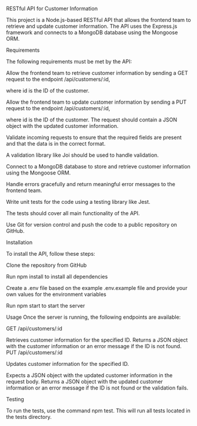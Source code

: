 RESTful API for Customer Information

This project is a Node.js-based RESTful API that allows the frontend team to retrieve and update customer information. The API uses the Express.js framework and connects to a MongoDB database using the Mongoose ORM.


Requirements

The following requirements must be met by the API:

Allow the frontend team to retrieve customer information by sending a GET request to the endpoint /api/customers/:id, 

where id is the ID of the customer.

Allow the frontend team to update customer 
information by sending a PUT request to the endpoint /api/customers/:id,

 where id is the ID of the customer.
  The request should contain a JSON object with the updated customer information.

Validate incoming requests to ensure that the required fields are present and that the data is in the correct format.

 A validation library like Joi should be used to handle validation.

Connect to a MongoDB database to store and retrieve customer information using the Mongoose ORM.

Handle errors gracefully and return meaningful error messages to the frontend team.

Write unit tests for the code using a testing library like Jest.

 The tests should cover all main functionality of the API.
 
Use Git for version control and push the code to a public repository on GitHub.


Installation

To install the API, follow these steps:

Clone the repository from GitHub

Run npm install to install all dependencies

Create a .env file based on the example .env.example file and provide your own values for the environment variables

Run npm start to start the server

Usage
Once the server is running, the following endpoints are available:

GET /api/customers/:id

Retrieves customer information for the specified ID.
 Returns a JSON object with the customer information or an error message if the ID is not found.
PUT /api/customers/:id

Updates customer information for the specified ID. 

Expects a JSON object with the updated customer information in the request body.
 Returns a JSON object with the updated customer information or an error message if the ID is not found or the validation fails.

Testing

To run the tests, use the command npm test. This will run all tests located in the tests directory.

